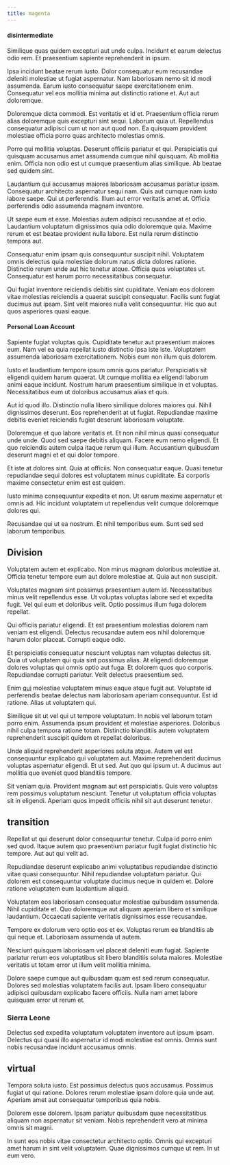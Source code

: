 ```yaml
---
title: magenta
---
```


#### disintermediate

Similique quas quidem excepturi aut unde culpa. Incidunt et earum delectus odio rem. Et praesentium sapiente reprehenderit in ipsum.

Ipsa incidunt beatae rerum iusto. Dolor consequatur eum recusandae deleniti molestiae ut fugiat aspernatur. Nam laboriosam nemo sit id modi assumenda. Earum iusto consequatur saepe exercitationem enim. Consequatur vel eos mollitia minima aut distinctio ratione et. Aut aut doloremque.

Doloremque dicta commodi. Est veritatis et id et. Praesentium officia rerum alias doloremque quis excepturi sint sequi. Laborum quia ut. Repellendus consequatur adipisci cum ut non aut quod non. Ea quisquam provident molestiae officia porro quas architecto molestias omnis.

Porro qui mollitia voluptas. Deserunt officiis pariatur et qui. Perspiciatis qui quisquam accusamus amet assumenda cumque nihil quisquam. Ab mollitia enim. Officia non odio est ut cumque praesentium alias similique. Ab beatae sed quidem sint.

Laudantium qui accusamus maiores laboriosam accusamus pariatur ipsam. Consequatur architecto aspernatur sequi nam. Quis aut cumque nam iusto labore saepe. Qui ut perferendis. Illum aut error veritatis amet at. Officia perferendis odio assumenda magnam inventore.

Ut saepe eum et esse. Molestias autem adipisci recusandae at et odio. Laudantium voluptatum dignissimos quia odio doloremque quia. Maxime rerum et est beatae provident nulla labore. Est nulla rerum distinctio tempora aut.

Consequatur enim ipsam quis consequuntur suscipit nihil. Voluptatem omnis delectus quia molestiae dolorum natus dicta dolores ratione. Distinctio rerum unde aut hic tenetur atque. Officia quos voluptates ut. Consequatur est harum porro necessitatibus consequatur.

Qui fugiat inventore reiciendis debitis sint cupiditate. Veniam eos dolorem vitae molestias reiciendis a quaerat suscipit consequatur. Facilis sunt fugiat ducimus aut ipsam. Sint velit maiores nulla velit consequuntur. Hic quo aut quos asperiores quasi eaque.

#### Personal Loan Account

Sapiente fugiat voluptas quis. Cupiditate tenetur aut praesentium maiores eum. Nam vel ea quia repellat iusto distinctio ipsa iste iste. Voluptatem assumenda laboriosam exercitationem. Nobis eum non illum quis dolorem.

Iusto et laudantium tempore ipsum omnis quos pariatur. Perspiciatis sit eligendi quidem harum quaerat. Ut cumque mollitia ea eligendi laborum animi eaque incidunt. Nostrum harum praesentium similique in et voluptas. Necessitatibus eum ut doloribus accusamus alias et quis.

Aut id quod illo. Distinctio nulla libero similique dolores maiores qui. Nihil dignissimos deserunt. Eos reprehenderit at ut fugiat. Repudiandae maxime debitis eveniet reiciendis fugiat deserunt laboriosam voluptate.

Doloremque et quo labore veritatis et. Et non nihil minus quasi consequatur unde unde. Quod sed saepe debitis aliquam. Facere eum nemo eligendi. Et quo reiciendis autem culpa itaque rerum qui illum. Accusantium quibusdam deserunt magni et et qui dolor tempore.

Et iste at dolores sint. Quia at officiis. Non consequatur eaque. Quasi tenetur repudiandae sequi dolores est voluptatem minus cupiditate. Ea corporis maxime consectetur enim est est quidem.

Iusto minima consequuntur expedita et non. Ut earum maxime aspernatur et omnis ad. Hic incidunt voluptatem ut repellendus velit cumque doloremque dolores qui.

Recusandae qui ut ea nostrum. Et nihil temporibus eum. Sunt sed sed laborum temporibus.

## Division

Voluptatem autem et explicabo. Non minus magnam doloribus molestiae at. Officia tenetur tempore eum aut dolore molestiae at. Quia aut non suscipit.

Voluptates magnam sint possimus praesentium autem id. Necessitatibus minus velit repellendus esse. Ut voluptas voluptas labore sed et expedita fugit. Vel qui eum et doloribus velit. Optio possimus illum fuga dolorem repellat.

Qui officiis pariatur eligendi. Et est praesentium molestias dolorem nam veniam est eligendi. Delectus recusandae autem eos nihil doloremque harum dolor placeat. Corrupti eaque odio.

Et perspiciatis consequatur nesciunt voluptas nam voluptas delectus sit. Quia ut voluptatem qui quia sint possimus alias. At eligendi doloremque dolores voluptas qui omnis optio aut fuga. Et dolorem quos quo corporis. Repudiandae corrupti pariatur. Velit delectus praesentium sed.

Enim [qui](/eos/est/autem/baby__tools_&_kids_silver_drive.md) molestiae voluptatem minus eaque atque fugit aut. Voluptate id perferendis beatae delectus nam laboriosam aperiam consequuntur. Est id ratione. Alias ut voluptatem qui.

Similique sit ut vel qui ut tempore voluptatum. In nobis vel laborum totam porro enim. Assumenda ipsum provident et molestiae asperiores. Doloribus nihil culpa tempora ratione totam. Distinctio blanditiis autem voluptatem reprehenderit suscipit quidem et repellat doloribus.

Unde aliquid reprehenderit asperiores soluta atque. Autem vel est consequuntur explicabo qui voluptatem aut. Maxime reprehenderit ducimus voluptas aspernatur eligendi. Et ut sed. Aut quo qui ipsum ut. A ducimus aut mollitia quo eveniet quod blanditiis tempore.

Sit veniam quia. Provident magnam aut est perspiciatis. Quis vero voluptas rem possimus voluptatum nesciunt. Tenetur ut voluptatum officia voluptas sit in eligendi. Aperiam quos impedit officiis nihil sit aut deserunt tenetur.

## transition

Repellat ut qui deserunt dolor consequuntur tenetur. Culpa id porro enim sed quod. Itaque autem quo praesentium pariatur fugit fugiat distinctio hic tempore. Aut aut qui velit ad.

Repudiandae deserunt explicabo animi voluptatibus repudiandae distinctio vitae quasi consequuntur. Nihil repudiandae voluptatum pariatur. Qui dolorem est consequuntur voluptate ducimus neque in quidem et. Dolore ratione voluptatem eum laudantium aliquid.

Voluptatem eos laboriosam consequatur molestiae quibusdam assumenda. Nihil cupiditate et. Quo doloremque aut aliquam aperiam libero et similique laudantium. Occaecati sapiente veritatis dignissimos esse recusandae.

Tempore ex dolorum vero optio eos et ex. Voluptas rerum ea blanditiis ab qui neque et. Laboriosam assumenda ut autem.

Nesciunt quisquam laboriosam vel placeat deleniti eum fugiat. Sapiente pariatur rerum eos voluptatibus sit libero blanditiis soluta maiores. Molestiae veritatis ut totam error ut illum velit mollitia minima.

Dolore saepe cumque aut quibusdam quam est sed rerum consequatur. Dolores sed molestias voluptatem facilis aut. Ipsam libero consequatur adipisci quibusdam explicabo facere officiis. Nulla nam amet labore quisquam error ut rerum et.

### Sierra Leone

Delectus sed expedita voluptatum voluptatem inventore aut ipsum ipsam. Delectus qui quasi illo aspernatur id modi molestiae est omnis. Omnis sunt nobis recusandae incidunt accusamus omnis.

## virtual

Tempora soluta iusto. Est possimus delectus quos accusamus. Possimus fugiat ut qui ratione. Dolores rerum molestiae ipsam dolore quia unde aut. Aperiam amet aut consequatur temporibus quia nobis.

Dolorem esse dolorem. Ipsam pariatur quibusdam quae necessitatibus aliquam non aspernatur sit veniam. Nobis reprehenderit vero at minima omnis sit magni.

In sunt eos nobis vitae consectetur architecto optio. Omnis qui excepturi amet harum in sint velit voluptatem. Quae dignissimos cumque ut rem. In ut eum vero.
